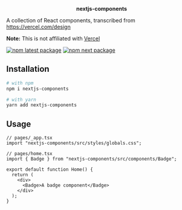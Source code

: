 <p align="center">
  <b>nextjs-components</b>
</p>

A collection of React components, transcribed from https://vercel.com/design

**Note:** This is not affiliated with [Vercel](https://vercel.com)

[![npm latest package](https://img.shields.io/npm/v/nextjs-components/latest.svg)](https://www.npmjs.com/package/nextjs-components)
[![npm next package](https://img.shields.io/npm/v/nextjs-components/next.svg)](https://www.npmjs.com/package/nextjs-components)

## Installation

```bash
# with npm
npm i nextjs-components
```

```bash
# with yarn
yarn add nextjs-components
```

## Usage

```tsx
// pages/_app.tsx
import "nextjs-components/src/styles/globals.css";
```

```tsx
// pages/home.tsx
import { Badge } from "nextjs-components/src/components/Badge";

export default function Home() {
  return (
    <div>
      <Badge>A badge component</Badge>
    </div>
  );
}
```
